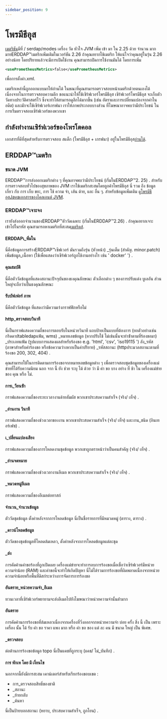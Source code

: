```yaml
---
sidebar_position: 9
---
```

# โพรมีธีอุส

[เมตริชัน](https://prometheus.io/)มีที่ / serdap/modes เครื่อง วัด หัวใจ JVM เพิ่ม เข้า มา ใน 2.25 ด้วย จํานวน มาก มายERDDAP™เมตริกเพิ่มเติมในเวอร์ชัน 2.26 ถ้าคุณอยากใช้เมตริก ให้แน่ใจว่าคุณอยู่ในรุ่น 2.26 อย่างน้อย โดยปริยายแล้วจะมีการเปิดใช้งาน คุณสามารถปิดการใช้งานมันได้ โดยการเพิ่ม
```xml
<usePrometheusMetrics>false</usePrometheusMetrics>
```
เพื่อการตั้งค่า.xml.

เมตริกเหล่านี้ถูกออกแบบมาให้อ่านได้ ในขณะที่คุณสามารถตรวจสอบหน้าเมตริกด้วยตนเองได้ เนื่องจากในการตรวจสอบความลึก ขอแนะนําให้ใช้เซิร์ฟเวอร์โพรมีธีอุส เซิร์ฟเวอร์โพรมีธีอุส จะเก็บตัววัดทางประวัติศาสตร์ไว้ ซึ่งจะทําให้สามารถดูลึกได้มากขึ้น (เช่น อัตราและการเปลี่ยนแปลงจากค่าในอดีต) และมักจะใช้เซิร์ฟเวอร์เกรฟนา เราให้ภาพประกอบบางส่วน ที่โฆษณาอาจพบว่ามีประโยชน์ ในการเริ่มตรวจสอบเซิร์ฟเวอร์ของพวกเขา

## กําลังทํางานเซิร์ฟเวอร์ของโพรโตคอล

เอกสารที่ดีที่สุดสําหรับการตรวจสอบ สแต็ก (โพรมีธีอุส + เกรฟนา) อยู่ในโพรมีธีอุส[อ่านได้](https://github.com/ERDDAP/erddap/blob/main/docker/prometheus/README.md).

## ERDDAP™เมตริก

### ขนาด JVM

ERDDAP™การส่งออกเมตริกต่าง ๆ ที่คุณอาจพบว่ามีประโยชน์ (เริ่มในERDDAP™2. 25) . สําหรับการตรวจสอบทั่วไปของสุขภาพของ JVM เราใช้เมตริกสะสมโดยลูกค้าโพรมีธีอุส นี่ รวม ถึง ข้อมูล เกี่ยว กับ การ เก็บ ขยะ, การ ใช้ ความ จํา, เส้น ด้าย, และ อื่น ๆ. สําหรับข้อมูลเพิ่มเติม ดู[โพรมีธีอุสJavaเอกสารของไคลเอนต์ JVM](https://prometheus.github.io/client_java/instrumentation/jvm/).

### ERDDAP™เจาะจง

เรายังส่งออกจํานวนของERDDAP™ตัววัดเฉพาะ (เริ่มในERDDAP™2.26) . ถ้าคุณอยากเจาะเข้าไปในรหัส คุณสามารถหาเมตริกที่สะสม[เมตริคส์](https://github.com/ERDDAP/erddap/blob/main/WEB-INF/classes/gov/noaa/pfel/erddap/util/Metrics.java).

#### ERDDAPเ_พิ่มใน

นี่คือข้อมูลการสร้างERDDAP™เซิฟเวอร์ มันรวมถึงรุ่น (หัวหน้า) _รุ่นเต็ม (สําคัญ. minor.patch) เพิ่มข้อมูล_เนื้อหา (ใช้เพื่อแสดงว่าเซิร์ฟเวอร์ถูกใช้งานอย่างไร เช่น ' docker' ') .

#### คุณสมบัติ

นี่คือตัววัดข้อมูลที่แสดงสถานะปัจจุบันของธงคุณลักษณะ ตัวเลือกต่าง ๆ ของการปรับแต่ง บูเลอัน ส่วนใหญ่จะถือว่าเป็นธงคุณลักษณะ

#### รับบัฟเฟอร์ ภาพ

นี่คือตัววัดข้อมูล ที่แสดงว่ามีความเร่งกราฟฟิกหรือไม่

#### http_ตรวจสอบวินาที

นี่เป็นกราฟแสดงความถี่ของการตอบรับในหน่วยวินาที แถบป้ายเป็นแบบที่ต้องการ (ยกตัวอย่างเช่นกริดดาปtabledapแฟ้ม, wms) _หมายเลขข้อมูล (หากปรับใช้ ไม่เช่นนั้นจะทําซ้ําตามที่ร้องขอมา) _ประเภทแฟ้ม (รูปแบบการแสดงผลสําหรับร้องขอ e.g. 'html', 'csv', 'iso19115 ') ลัง_รหัส (ภาษาสําหรับคําร้องขอ หรือข้อความว่างหากเป็นค่าปริยาย) _รหัสสถานะ (httpประมวลสถานะตามที่ร้องขอ 200, 302, 404) .

คุณสามารถใช้ในการติดตามการร้องขอจากหมายเลขข้อมูลต่าง ๆ เพื่อตรวจสอบชุดข้อมูลของเครื่องแม่ข่ายที่ได้รับความนิยม นอก จาก นี้ ยัง ช่วย ระบุ ได้ ด้วย ว่า มี คํา ขอ บาง อย่าง ที่ ช้า ใน เครื่องแม่ข่าย ของ คุณ หรือ ไม่.

#### การเ_วียนซ้ํา

กราฟแสดงความถี่ของระยะเวลางานด้ายสัมผัส พวกเขาประสบความสําเร็จ (จริง/ เท็จ) .

#### _อ่านงาน วินาที

กราฟแสดงความถี่ของช่วงเวลาของงาน พวกเขาประสบความสําเร็จ (จริง/ เท็จ) และงาน_ชนิด (อินเทอร์เฟซ) .

#### เ_ปลี่ยนแปลงเสียง

กราฟแสดงความถี่ของการโหลดงานชุดข้อมูล พวกเขาถูกตราหน้าว่าเป็นคนสําคัญ (จริง/ เท็จ) .

#### _อ่านจดหมาย

กราฟแสดงความถี่ของช่วงเวลางานอีเมล พวกเขาประสบความสําเร็จ (จริง/ เท็จ) .

#### _หมวดหมู่อีเมล

กราฟแสดงความถี่ของอีเมลต่อทาสก์

#### จํานวน_จํานวนข้อมูล

ตัววัดชุดข้อมูล ตั้งค่าหลังจากการโหลดข้อมูล นี่เป็นชื่อรายการที่มีหมวดหมู่ (ตาราง, ตาราง) .

#### _ดาวน์โหลดข้อมูล

ตัววัดของชุดข้อมูลที่โหลดล้มเหลว, ตั้งค่าหลังจากการโหลดข้อมูลแต่ละชุด

#### _ส่ง

การคัดค้านคําขอร้องที่ถูกเปิดเผย เครื่องแม่ข่ายจะทําการลบการร้องขอเมื่อเชื่อว่าเซิร์ฟเวอร์มีหน่วยความจําน้อย (RAM) และคําขอนี้จะทําให้เกิดปัญหา นี่ไม่ได้รวมการร้องขอที่ผิดพลาดเนื่องจากหน่วยความจําน้อยหรือพื้นที่ดิสก์ระหว่างการจัดการการร้องขอ

#### อันตราย_หน่วยความจํา_อีเมล

ทวนเวลาที่เซิร์ฟเวอร์พยายามจะส่งอีเมลไปยังโฆษณาว่าหน่วยความจํานั้นต่ํามาก

#### อันตราย

การคัดค้านการร้องขอที่ล้มเหลวเนื่องจากเครื่องที่วิ่งออกจากหน่วยความจํา บ่อย ครั้ง สิ่ง นี้ เป็น เพราะ เครื่อง นั้น ได้ รับ คํา ขอ ราคา แพง มาก หรือ คํา ขอ ของ แต่ ละ คน มี ขนาด ใหญ่ เป็น พิเศษ.

#### _ตรวจสอบ

ต่อต้านการร้องขอข้อมูล topo นี่เป็นแคชที่ถูกระบุ (แคช/ ไม่_บันทึก) .

#### การ หักเห โดย มี เงื่อนไข

นอกจากนี้ยังมีการสะสม เคาน์เตอร์สําหรับเรียกร้องขอบเขต :

 - การ_ตรวจสอบสิทธิ์ของชาติ
 - _สถานะ
 - _ย้ายกลับ
 - _ค้นหา

นี่เป็นป้ายบอกสถานะ (หยาบ, ประสบความสําเร็จ, ถูกโยน) .
